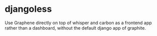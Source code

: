 djangoless
==========

Use Graphene directly on top of whisper and carbon as a frontend app rather than a dashboard, without the default django app of graphite.